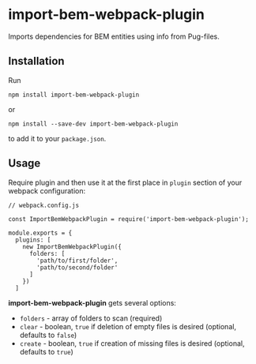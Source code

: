 # import-bem-webpack-plugin
Imports dependencies for BEM entities using info from Pug-files.

## Installation
Run

```
npm install import-bem-webpack-plugin
```

or

```
npm install --save-dev import-bem-webpack-plugin
```

to add it to your `package.json`.


## Usage
Require plugin and then use it at the first place in `plugin` section of your webpack configuration:

```JS
// webpack.config.js

const ImportBemWebpackPlugin = require('import-bem-webpack-plugin');

module.exports = {
  plugins: [
    new ImportBemWebpackPlugin({
      folders: [
        'path/to/first/folder',
        'path/to/second/folder'
      ]
    })
  ]
```

**import-bem-webpack-plugin** gets several options:

- `folders` - array of folders to scan (required)
- `clear` - boolean, `true` if deletion of empty files is desired (optional, defaults to `false`)
- `create` - boolean, `true` if creation of missing files is desired (optional, defaults to `true`)
